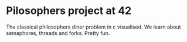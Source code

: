 # Pilosophers project at 42
The classical philosophers diner problem in c visualised. We learn about semaphores, threads and forks.
Pretty fun.
